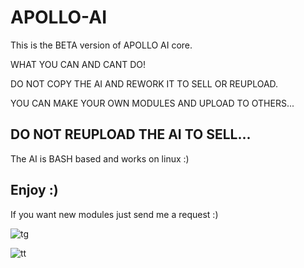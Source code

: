 # APOLLO-AI
This is the BETA version of APOLLO AI core.

WHAT YOU CAN AND CANT DO!

DO NOT COPY THE AI AND REWORK IT TO SELL OR REUPLOAD.

YOU CAN MAKE YOUR OWN MODULES AND UPLOAD TO OTHERS...

DO NOT REUPLOAD THE AI TO SELL...
----------------------------------------------------------

The AI is BASH based and works on linux :)



Enjoy :)
----------------------------------------------------------

If you want new modules just send me a request :)

![tg](https://user-images.githubusercontent.com/93089744/149834323-ed317c76-cdce-41a8-8cb2-0f36aba92bb8.png)















![tt](https://user-images.githubusercontent.com/93089744/149834560-49ce3d63-e5c7-464d-8781-e43c039fcaea.png)











